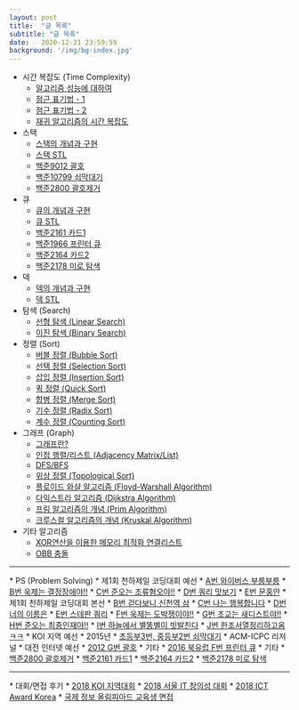 ```yaml
---
layout: post
title:  "글 목록"
subtitle: "글 목록"
date:   2020-12-31 23:59:59
background: '/img/bg-index.jpg'
---
```


* 시간 복잡도 (Time Complexity)
  * <a href = "https://justicehui.github.io/2018/03/04/%EC%8B%9C%EA%B0%84%EB%B3%B5%EC%9E%A1%EB%8F%841.html">알고리즘 성능에 대하여</a>
  * <a href = "https://justicehui.github.io/2018/03/09/%EC%8B%9C%EA%B0%84%EB%B3%B5%EC%9E%A1%EB%8F%842.html">점근 표기법 - 1</a>
  * <a href = "https://justicehui.github.io/2018/03/10/%EC%8B%9C%EA%B0%84%EB%B3%B5%EC%9E%A1%EB%8F%843.html">점근 표기법 - 2</a>
  * <a href = "https://justicehui.github.io/2018/03/11/%EC%8B%9C%EA%B0%84%EB%B3%B5%EC%9E%A1%EB%8F%844.html">재귀 알고리즘의 시간 복잡도</a>
* 스택
  * <a href = "https://justicehui.github.io/2018/06/03/%EC%8A%A4%ED%83%9D1.html">스택의 개념과 구현</a>
  * <a href = "https://justicehui.github.io/2018/06/03/%EC%8A%A4%ED%83%9D2.html">스택 STL</a>
  * <a href = "https://justicehui.github.io/2018/06/06/BOJ9012.html">백준9012 괄호</a>
  * <a href = "https://justicehui.github.io/2018/06/06/BOJ10799.html">백준10799 쇠막대기</a>
  * <a href = "https://justicehui.github.io/2018/06/06/BOJ2800.html">백준2800 괄호제거</a>
* 큐
  * <a href = "https://justicehui.github.io/2018/06/09/%ED%81%901.html">큐의 개념과 구현</a>
  * <a href = "https://justicehui.github.io/2018/06/09/%ED%81%902.html">큐 STL</a>
  * <a href = "https://justicehui.github.io/2018/06/10/BOJ2161.html">백준2161 카드1</a>
  * <a href = "https://justicehui.github.io/2018/06/10/BOJ1966.html">백준1966 프린터 큐</a>
  * <a href = "https://justicehui.github.io/2018/06/10/BOJ2164.html">백준2164 카드2</a>
  * <a href = "https://justicehui.github.io/2018/06/10/BOJ2178.html">백준2178 미로 탐색</a>
* 덱
  * <a href = "https://justicehui.github.io/2018/06/12/%EB%8D%B11.html">덱의 개념과 구현</a>
  * <a href = "https://justicehui.github.io/2018/06/13/%EB%8D%B12.html">덱 STL</a>
* 탐색 (Search)
  * <a href = "https://justicehui.github.io/2018/03/17/%ED%83%90%EC%83%891.html">선형 탐색 (Linear Search)</a>
  * <a href = "https://justicehui.github.io/2018/03/18/%ED%83%90%EC%83%892.html">이진 탐색 (Binary Search)</a>
* 정렬 (Sort)
  * <a href = "https://justicehui.github.io/2018/04/09/%EC%A0%95%EB%A0%AC1.html">버블 정렬 (Bubble Sort)</a>
  * <a href = "https://justicehui.github.io/2018/04/11/%EC%A0%95%EB%A0%AC2.html">선택 정렬 (Selection Sort)</a>
  * <a href = "https://justicehui.github.io/2018/04/14/%EC%A0%95%EB%A0%AC3.html">삽입 정렬 (Insertion Sort)</a>
  * <a href = "https://justicehui.github.io/2018/04/18/%EC%A0%95%EB%A0%AC4.html">퀵 정렬 (Quick Sort)</a>
  * <a href = "https://justicehui.github.io/2018/04/22/%EC%A0%95%EB%A0%AC5.html">합병 정렬 (Merge Sort)</a>
  * <a href = "https://justicehui.github.io/2018/05/02/%EC%A0%95%EB%A0%AC6.html">기수 정렬 (Radix Sort)</a>
  * <a href = "https://justicehui.github.io/2018/05/02/%EC%A0%95%EB%A0%AC7.html">계수 정렬 (Counting Sort)</a>
* 그래프 (Graph)
  * <a href = "https://justicehui.github.io/2018/03/19/%EA%B7%B8%EB%9E%98%ED%94%841.html">그래프란?</a>
  * <a href = "https://justicehui.github.io/2018/03/21/%EA%B7%B8%EB%9E%98%ED%94%842.html">인접 행렬/리스트 (Adjacency Matrix/List)</a>
  * <a href = "https://justicehui.github.io/2018/03/23/%EA%B7%B8%EB%9E%98%ED%94%843.html">DFS/BFS</a>
  * <a href = "https://justicehui.github.io/2018/03/24/%EA%B7%B8%EB%9E%98%ED%94%844.html">위상 정렬 (Topological Sort)</a>
  * <a href = "https://justicehui.github.io/2018/03/25/%EA%B7%B8%EB%9E%98%ED%94%845.html">플로이드 와샬 알고리즘 (Floyd-Warshall Algorithm)</a>
  * <a href = "https://justicehui.github.io/2018/03/28/%EA%B7%B8%EB%9E%98%ED%94%846.html">다익스트라 알고리즘 (Dijkstra Algorithm)</a>
  * <a href = "https://justicehui.github.io/2018/03/30/%EA%B7%B8%EB%9E%98%ED%94%847.html">프림 알고리즘의 개념 (Prim Algorithm)</a>
  * <a href = "https://justicehui.github.io/2018/03/31/%EA%B7%B8%EB%9E%98%ED%94%848.html">크루스컬 알고리즘의 개념 (Kruskal Algorithm)</a>
* 기타 알고리즘
  * <a href = "https://justicehui.github.io/2018/06/23/XORLinkedList.html">XOR연산을 이용한 메모리 최적화 연결리스트</a>
  * <a href = "https://justicehui.github.io/2018/06/23/OBB.html">OBB 충돌</a>
<hr>
* PS (Problem Solving)
  * 제1회 천하제일 코딩대회 예선
    * <a href = "https://justicehui.github.io/2018/05/06/BOJ14645.html">A번 와이버스 부릉부릉</a>
    * <a href = "https://justicehui.github.io/2018/05/06/BOJ14646.html">B번 욱제는 결정장애야!!</a>
    * <a href = "https://justicehui.github.io/2018/05/07/BOJ14647.html">C번 준오는 조류혐오야!!</a>
    * <a href = "https://justicehui.github.io/2018/05/07/BOJ14648.html">D번 쿼리 맛보기</a>
    * <a href = "https://justicehui.github.io/2018/05/11/BOJ14649.html">E번 문홍안</a>
  * 제1회 천하제일 코딩대회 본선
    * <a href = "https://justicehui.github.io/2018/05/12/BOJ14651.html">B번 걷다보니 신천역 삼</a>
    * <a href = "https://justicehui.github.io/2018/05/13/BOJ14652.html">C번 나는 행복합니다</a>
    * <a href = "https://justicehui.github.io/2018/05/18/BOJ14653.html">D번 너의 이름은</a>
    * <a href = "https://justicehui.github.io/2018/05/20/BOJ14654.html">E번 스테판 쿼리</a>
    * <a href = "https://justicehui.github.io/2018/05/21/BOJ14655.html">F번 욱제는 도박쟁이야!!</a>
    * <a href = "https://justicehui.github.io/2018/05/21/BOJ14656.html">G번 조교는 새디스트야!!</a>
    * <a href = "https://justicehui.github.io/2018/05/22/BOJ14657.html">H번 준오는 최종인재야!!</a>
    * <a href = "https://justicehui.github.io/2018/05/22/BOJ14658.html">I번 하늘에서 별똥별이 빗발친다</a>
    * <a href = "https://justicehui.github.io/2018/05/26/BOJ14659.html">J번 한조서열정리하고옴ㅋㅋ</a>
  * KOI 지역 예선
    * 2015년
      * <a href = "https://justicehui.github.io/2018/06/06/BOJ10799.html">초등부3번, 중등부2번 쇠막대기</a>
  * ACM-ICPC 리저널
    * 대전 인터넷 예선
      * <a href = "https://justicehui.github.io/2018/06/06/BOJ9012.html">2012 G번 괄호</a>
    * 기타
      * <a href = "https://justicehui.github.io/2018/06/10/BOJ1966.html">2016 북유럽 F번 프린터 큐</a>
  * 기타
    * <a href = "https://justicehui.github.io/2018/06/06/BOJ2800.html">백준2800 괄호제거</a>
    * <a href = "https://justicehui.github.io/2018/06/10/BOJ2161.html">백준2161 카드1</a>
    * <a href = "https://justicehui.github.io/2018/06/10/BOJ2164.html">백준2164 카드2</a>
    * <a href = "https://justicehui.github.io/2018/06/10/BOJ2178.html">백준2178 미로 탐색</a>
<hr>
* 대회/면접 후기
  * <a href = "https://justicehui.github.io/2018/04/15/%EC%A0%95%EC%98%AC%ED%9B%84%EA%B8%B0.html">2018 KOI 지역대회</a>
  * <a href = "https://justicehui.github.io/2018/06/03/%EC%84%9C%EC%9A%B8IT%EC%B0%BD%EC%9D%98%EC%84%B1%EB%8C%80%ED%9A%8C%ED%9B%84%EA%B8%B0.html">2018 서울 IT 창의성 대회</a>
  * <a href = "https://justicehui.github.io/2018/06/11/ICTAwardKorea.html">2018 ICT Award Korea</a>
  * <a href = "https://justicehui.github.io/2018/06/14/IOI%EB%A9%B4%EC%A0%91-%ED%9B%84%EA%B8%B0.html">국제 정보 올림피아드 교육생 면접</a>
